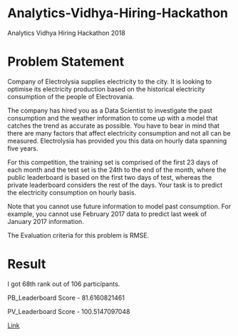 # Analytics-Vidhya-Hiring-Hackathon
Analytics Vidhya Hiring Hackathon 2018

# Problem Statement
Company of Electrolysia supplies electricity to the city. It is looking to optimise its electricity production based on the historical electricity consumption of the people of Electrovania. 
 
The company has hired you as a Data Scientist to investigate the past consumption and the weather information to come up with a model that catches the trend as accurate as possible. You have to bear in mind that there are many factors that affect electricity consumption and not all can be measured. Electrolysia has provided you this data on hourly data spanning five years. 
 
For this competition, the training set is comprised of the first 23 days of each month and the test set is the 24th to the end of the month, where the public leaderboard is based on the first two days of test, whereas the private leaderboard considers the rest of the days. Your task is to predict the electricity consumption on hourly basis.


Note that you cannot use future information to model past consumption. For example, you cannot use February 2017 data to predict last week of January 2017 information.


The Evaluation criteria for this problem is RMSE.


# Result

I got 68th rank out of 106 participants.

PB_Leaderboard Score - 81.6160821461

PV_Leaderboard Score - 100.5147097048

[Link](https://datahack.analyticsvidhya.com/contest/analytics-vidhya-hiring-hackathon/)
